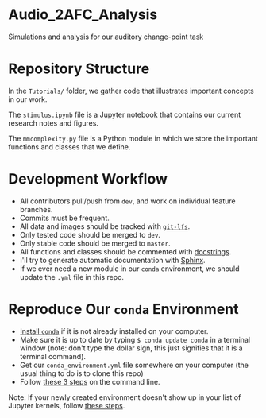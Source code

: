 # Audio_2AFC_Analysis
Simulations and analysis for our auditory change-point task
# Repository Structure
In the `Tutorials/` folder, we gather code that illustrates important concepts in our work.

The `stimulus.ipynb` file is a Jupyter notebook that contains our current research notes and
figures.

The `mmcomplexity.py` file is a Python module in which we store the important functions and
classes that we define.

# Development Workflow
- All contributors pull/push from `dev`, and work on individual feature branches. 
- Commits must be frequent.
- All data and images should be tracked with [`git-lfs`](https://git-lfs.github.com/).
- Only tested code should be merged to `dev`.
- Only stable code should be merged to `master`.
- All functions and classes should be commented with [docstrings](https://en.wikipedia.org/wiki/Docstring#Python).
- I'll try to generate automatic documentation with [Sphinx](http://www.sphinx-doc.org/en/master/usage/quickstart.html).
- If we ever need a new module in our `conda` environment, we should update the `.yml` file in this repo.
# Reproduce Our `conda` Environment
- [Install `conda`](https://docs.anaconda.com/anaconda/install/) if it is not already installed on your computer.
- Make sure it is up to date by typing `$ conda update conda` in a terminal window (note: don't type the dollar sign, this just signifies that it is a terminal command).
- Get our `conda_environment.yml` file somewhere on your computer (the usual thing to do is to clone this repo)
- Follow [these 3 steps](https://docs.conda.io/projects/conda/en/latest/user-guide/tasks/manage-environments.html#creating-an-environment-from-an-environment-yml-file) on the command line.  

Note: If your newly created environment doesn't show up in your list of Jupyter kernels, follow [these steps](https://stackoverflow.com/a/44786736).
